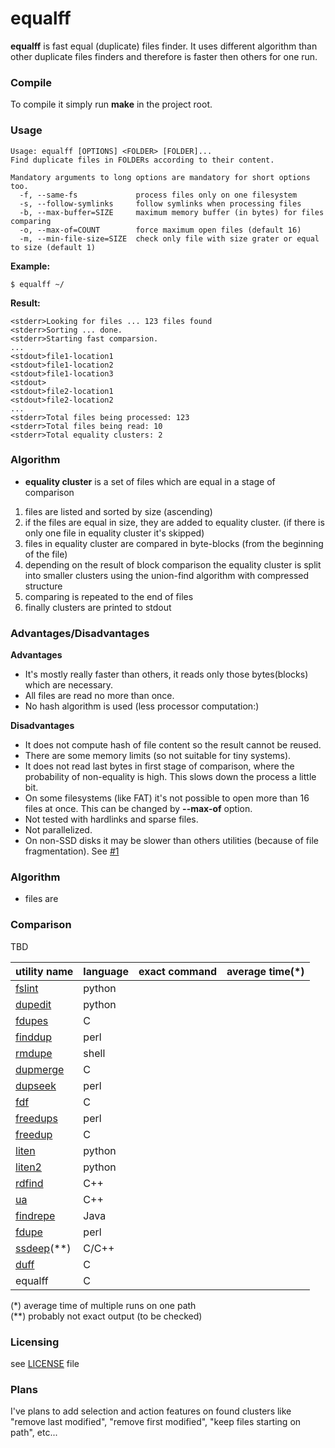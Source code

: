 # equalff

**equalff** is fast equal (duplicate) files finder. It uses different algorithm than other duplicate files finders and therefore is faster then others for one run.

### Compile
To compile it simply run **make** in the project root.

### Usage
```
Usage: equalff [OPTIONS] <FOLDER> [FOLDER]...
Find duplicate files in FOLDERs according to their content.

Mandatory arguments to long options are mandatory for short options too.
  -f, --same-fs             process files only on one filesystem
  -s, --follow-symlinks     follow symlinks when processing files
  -b, --max-buffer=SIZE     maximum memory buffer (in bytes) for files comparing
  -o, --max-of=COUNT        force maximum open files (default 16)
  -m, --min-file-size=SIZE  check only file with size grater or equal to size (default 1)
```

**Example:**
```
$ equalff ~/
```
**Result:**
```
<stderr>Looking for files ... 123 files found
<stderr>Sorting ... done.
<stderr>Starting fast comparsion.
...
<stdout>file1-location1
<stdout>file1-location2
<stdout>file1-location3
<stdout>
<stdout>file2-location1
<stdout>file2-location2
...
<stderr>Total files being processed: 123
<stderr>Total files being read: 10
<stderr>Total equality clusters: 2
```

### Algorithm
- **equality cluster** is a set of files which are equal in a stage of comparison
1. files are listed and sorted by size (ascending)
1. if the files are equal in size, they are added to equality cluster. (if there is only one file in equality cluster it's skipped)
1. files in equality cluster are compared in byte-blocks (from the beginning of the file)
1. depending on the result of block comparison the equality cluster is split into smaller clusters using the union-find algorithm with compressed structure
1. comparing is repeated to the end of files
1. finally clusters are printed to stdout

### Advantages/Disadvantages
**Advantages**
- It's mostly really faster than others, it reads only those bytes(blocks) which are necessary.
- All files are read no more than once.
- No hash algorithm is used (less processor computation:)

**Disadvantages**
- It does not compute hash of file content so the result cannot be reused.
- There are some memory limits (so not suitable for tiny systems).
- It does not read last bytes in first stage of comparison, where the probability of non-equality is high. This slows down the process a little bit.
- On some filesystems (like FAT) it's not possible to open more than 16 files at once. This can be changed by **--max-of** option.
- Not tested with hardlinks and sparse files.
- Not parallelized.
- On non-SSD disks it may be slower than others utilities (because of file fragmentation). See [#1](https://github.com/jhkst/equalff/issues/1)

### Algorithm
- files are 

### Comparison
TBD

| utility name                                               | language | exact command | average time(*) |
|------------------------------------------------------------|----------|---------------|-----------------|
| [fslint](http://www.pixelbeat.org/fslint/)                 | python   |               |                 |
| [dupedit](http://www.pixelbeat.org/fslint/)                | python   |               |                 |
| [fdupes](https://github.com/adrianlopezroche/fdupes)       | C        |               |                 |
| [finddup](http://finddup.sourceforge.net/)                 | perl     |               |                 |
| [rmdupe](https://github.com/IgnorantGuru/rmdupe)           | shell    |               |                 |
| [dupmerge](https://sourceforge.net/projects/dupmerge/)     | C        |               |                 |
| [dupseek](http://www.beautylabs.net/software/dupseek.html) | perl     |               |                 |
| [fdf](https://github.com/harski/fdf)                       | C        |               |                 |
| [freedups](http://www.stearns.org/freedups/)               | perl     |               |                 |
| [freedup](http://freedup.org/)                             | C        |               |                 |
| [liten](https://code.google.com/archive/p/liten/)          | python   |               |                 |
| [liten2](https://code.google.com/archive/p/liten2/)        | python   |               |                 |
| [rdfind](https://rdfind.pauldreik.se/)                     | C++      |               |                 |
| [ua](https://github.com/euedge/ua)                         | C++      |               |                 |
| [findrepe](https://github.com/franci/findrepe)             | Java     |               |                 |
| [fdupe](https://neaptide.org/projects/fdupe/)              | perl     |               |                 |
| [ssdeep](http://ssdeep.sourceforge.net/)(**)               | C/C++    |               |                 |
| [duff](http://duff.dreda.org/)                             | C        |               |                 |
| equalff                                                    | C        |               |                 |

(\*) average time of multiple runs on one path<br>
(**) probably not exact output (to be checked)

### Licensing
see [LICENSE](LICENSE) file

### Plans
I've plans to add selection and action features on found clusters like
"remove last modified", "remove first modified", "keep files starting on path", etc...
